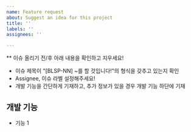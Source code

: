 ```yaml
---
name: Feature request
about: Suggest an idea for this project
title: ''
labels: ''
assignees: ''

---
```


** 이슈 올리기 전/후 아래 내용을 확인하고 지우세요!
- 이슈 제목이 "[BLSP-NN] ~를 할 것입니다!"의 형식을 갖추고 있는지 확인
- Assignee, 이슈 라벨 설정해주세요!
- 개발 기능을 간단하게 기재하고, 추가 정보가 있을 경우 개발 기능 하단에 기재

## 개발 기능
- 기능 1
